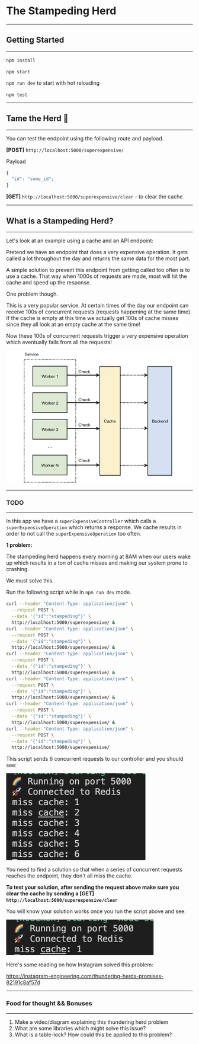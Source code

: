 # The Stampeding Herd

---

## Getting Started

---

`npm install`

`npm start`

`npm run dev` to start with hot reloading

`npm test`

---

## Tame the Herd 🐘

---

You can test the endpoint using the following route and payload.

**[POST]** `http://localhost:5000/superexpensive/`

Payload

```js
{
  "id": "some_id";
}
```

**[GET]** `http://localhost:5000/superexpensive/clear` - to clear the cache

---

## What is a Stampeding Herd?

---

Let's look at an example using a cache and an API endpoint:

Pretend we have an endpoint that does a very expensive operation. It gets called a lot throughout the day and returns the same data for the most part.

A simple solution to prevent this endpoint from getting called too often is to use a cache. That way when 1000s of requests are made, most will hit the cache and speed up the response.

One problem though.

This is a very popular service. At certain times of the day our endpoint can receive 100s of concurrent requests (requests happening at the same time). If the cache is empty at this time we actually get 100s of cache misses since they all look at an empty cache at the same time!

Now these 100s of concurrent requests trigger a very expensive operation which eventually fails from all the requests!

<img src="thundering_herd.png">

---

### TODO

---

In this app we have a `superExpensiveController` which calls a `superExpensiveOperation` which returns a response. We cache results in order to not call the `superExpensiveOperation` too often.

**1 problem:**

The stampeding herd happens every morning at 8AM when our users wake up which results in a ton of cache misses and making our system prone to crashing.

We must solve this.

Run the following script while in `npm run dev` mode.

```bash
curl --header "Content-Type: application/json" \
  --request POST \
  --data '{"id":"stampeding"}' \
  http://localhost:5000/superexpensive/ &
curl --header "Content-Type: application/json" \
  --request POST \
  --data '{"id":"stampeding"}' \
  http://localhost:5000/superexpensive/ &
curl --header "Content-Type: application/json" \
  --request POST \
  --data '{"id":"stampeding"}' \
  http://localhost:5000/superexpensive/ &
curl --header "Content-Type: application/json" \
  --request POST \
  --data '{"id":"stampeding"}' \
  http://localhost:5000/superexpensive/ &
curl --header "Content-Type: application/json" \
  --request POST \
  --data '{"id":"stampeding"}' \
  http://localhost:5000/superexpensive/ &
curl --header "Content-Type: application/json" \
  --request POST \
  --data '{"id":"stampeding"}' \
  http://localhost:5000/superexpensive/

```

This script sends 6 concurrent requests to our controller and you should see:

<img src="./miss_cache.png">

You need to find a solution so that when a series of concurrent requests reaches the endpoint, they don't all miss the cache.

**To test your solution, after sending the request above make sure you clear the cache by sending a **[GET]** `http://localhost:5000/superexpensive/clear`**

You will know your solution works once you run the script above and see:

<img src="./fixed_cache.png"/>

Here's some reading on how Instagram solved this problem:

https://instagram-engineering.com/thundering-herds-promises-82191c8af57d

---

### Food for thought && Bonuses

---

1. Make a video/diagram explaining this thundering herd problem
2. What are some libraries which might solve this issue?
3. What is a table-lock? How could this be applied to this problem?
